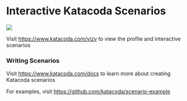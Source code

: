 # Interactive Katacoda Scenarios

[![](http://shields.katacoda.com/katacoda/vizv/count.svg)](https://www.katacoda.com/vizv "Get your profile on Katacoda.com")

Visit https://www.katacoda.com/vizv to view the profile and interactive scenarios

### Writing Scenarios
Visit https://www.katacoda.com/docs to learn more about creating Katacoda scenarios

For examples, visit https://github.com/katacoda/scenario-example
